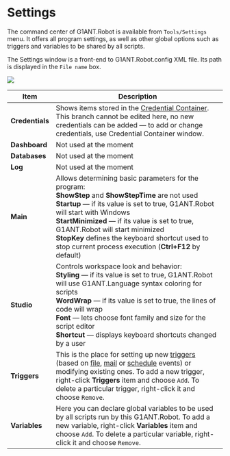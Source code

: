 # Settings

The command center of G1ANT.Robot is available from `Tools/Settings` menu. It offers all program settings, as well as other global options such as triggers and variables to be shared by all scripts.

The Settings window is a front-end to G1ANT.Robot.config XML file. Its path is displayed in the `File name` box.

![](https://raw.githubusercontent.com/G1ANT-Robot/G1ANT.Manual/raw/develop/G1ANT.Manual/-assets/settings.jpg)

| Item            | Description                                                  |
| --------------- | ------------------------------------------------------------ |
| **Credentials** | Shows items stored in the [Credential Container](credential-container.md). This branch cannot be edited here, no new credentials can be added — to add or change credentials, use Credential Container window. |
| **Dashboard**   | Not used at the moment                                       |
| **Databases**   | Not used at the moment                                       |
| **Log**         | Not used at the moment                                       |
| **Main**        | Allows determining basic parameters for the program:<br />**ShowStep** and **ShowStepTime** are not used<br />**Startup** — if its value is set to true, G1ANT.Robot will start with Windows<br />**StartMinimized** — if its value is set to true, G1ANT.Robot will start minimized<br />**StopKey** defines the keyboard shortcut used to stop current process execution (**Ctrl+F12** by default) |
| **Studio**      | Controls workspace look and behavior:<br />**Styling** — if its value is set to true, G1ANT.Robot will use G1ANT.Language syntax coloring for scripts<br />**WordWrap** — if its value is set to true, the lines of code will wrap<br />**Font** — lets choose font family and size for the script editor<br />**Shortcut** — displays keyboard shortcuts changed by a user |
| **Triggers**    | This is the place for setting up new [triggers](../../G1ANT.Addons/G1ANT.Addon.Core/Triggers/DESCRIPTION.md) (based on [file](../../G1ANT.Addons/G1ANT.Addon.Core/Triggers/FileTrigger.md), [mail](../../G1ANT.Addons/G1ANT.Addon.Core/Triggers/MailTrigger.md) or [schedule](../../G1ANT.Addons/G1ANT.Addon.Core/Triggers/ScheduleTrigger.md) events) or modifying existing ones. To add a new trigger, right-click **Triggers** item and choose `Add`. To delete a particular trigger, right-click it and choose `Remove`. |
| **Variables**   | Here you can declare global variables to be used by all scripts run by this G1ANT.Robot. To add a new variable, right-click **Variables** item and choose `Add`. To delete a particular variable, right-click it and choose `Remove`. |

